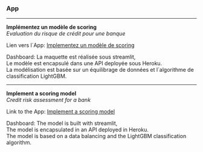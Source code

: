 ### App
****

**Implémentez un modèle de scoring**  
*Evaluation du risque de crédit pour une banque*

Lien vers l´App: [Implementez un modèle de scoring](https://share.streamlit.io/narciso-oc/app/main/dashboard_streamlit.py)

Dashboard: La maquette est réalisée sous streamlit,  
Le modèle est encapsulé dans une API deployée sous Heroku.  
La modélisation est basée sur un équilibrage de données et l´algorithme de classification LightGBM.

****

**Implement a scoring model**  
*Credit risk assessment for a bank*

Link to the App: [Implement a scoring model](https://share.streamlit.io/narciso-oc/app/main/dashboard_streamlit.py)

Dashboard: The model is built with streamlit,  
The model is encapsulated in an API deployed in Heroku.  
The model is based on a data balancing and the LightGBM classification algorithm.
